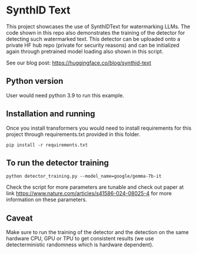 # SynthID Text

This project showcases the use of SynthIDText for watermarking LLMs. The code shown in this repo also
demonstrates the training of the detector for detecting such watermarked text. This detector can be uploaded onto
a private HF hub repo (private for security reasons) and can be initialized again through pretrained model loading also shown in this script.

See our blog post: https://huggingface.co/blog/synthid-text


## Python version

User would need python 3.9 to run this example.

## Installation and running

Once you install transformers you would need to install requirements for this project through requirements.txt provided in this folder.

```
pip install -r requirements.txt
```

## To run the detector training

```
python detector_training.py --model_name=google/gemma-7b-it
```

Check the script for more parameters are tunable and check out paper at link
https://www.nature.com/articles/s41586-024-08025-4 for more information on these parameters.

## Caveat

Make sure to run the training of the detector and the detection on the same hardware
CPU, GPU or TPU to get consistent results (we use detecterministic randomness which is hardware dependent).
